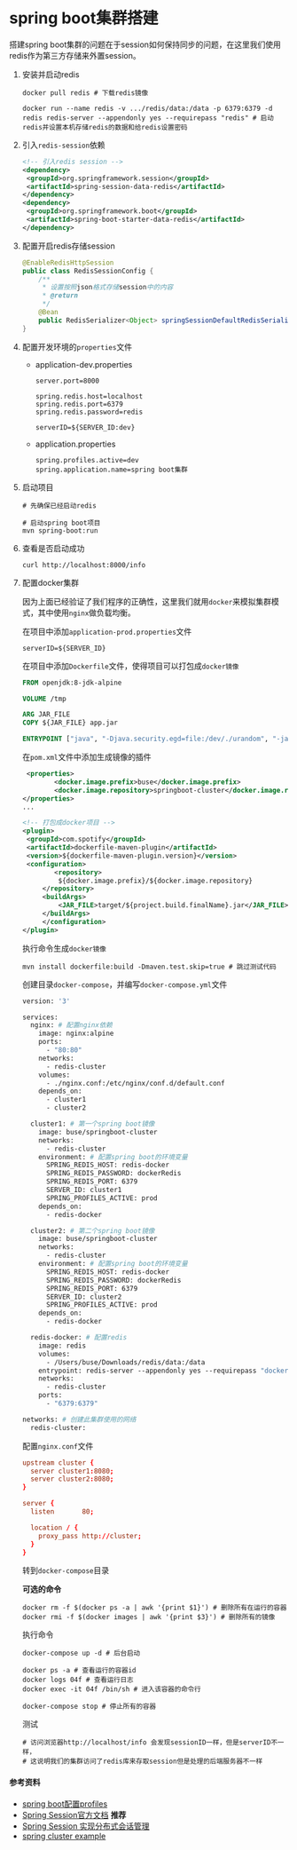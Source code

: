 # spring boot集群搭建

搭建spring boot集群的问题在于session如何保持同步的问题，在这里我们使用redis作为第三方存储来外置session。

1. 安装并启动redis

   ```shell
   docker pull redis # 下载redis镜像
   
   docker run --name redis -v .../redis/data:/data -p 6379:6379 -d redis redis-server --appendonly yes --requirepass "redis" # 启动redis并设置本机存储redis的数据和给redis设置密码
   ```

2. 引入`redis-session`依赖

   ```xml
   <!-- 引入redis session -->
   <dependency>
   	<groupId>org.springframework.session</groupId>
   	<artifactId>spring-session-data-redis</artifactId>
   </dependency>
   <dependency>
   	<groupId>org.springframework.boot</groupId>
   	<artifactId>spring-boot-starter-data-redis</artifactId>
   </dependency>
   ```

3. 配置开启redis存储session

   ```java
   @EnableRedisHttpSession
   public class RedisSessionConfig {
       /**
        * 设置按照json格式存储session中的内容
        * @return
        */
       @Bean
       public RedisSerializer<Object> springSessionDefaultRedisSerializer() {
   }
   ```

4. 配置开发环境的`properties`文件

   * application-dev.properties

     ```properties
     server.port=8000
        
     spring.redis.host=localhost
     spring.redis.port=6379
     spring.redis.password=redis
        
     serverID=${SERVER_ID:dev}
     ```

   * application.properties

     ```properties
     spring.profiles.active=dev
     spring.application.name=spring boot集群
     ```

5. 启动项目

   ```shell
   # 先确保已经启动redis
   
   # 启动spring boot项目
   mvn spring-boot:run
   ```

6. 查看是否启动成功

   ```shell
   curl http://localhost:8000/info
   ```

7. 配置docker集群

   因为上面已经验证了我们程序的正确性，这里我们就用`docker`来模拟集群模式，其中使用`nginx`做负载均衡。

   在项目中添加`application-prod.properties`文件

   ```properties
   serverID=${SERVER_ID}
   ```

   在项目中添加`Dockerfile`文件，使得项目可以打包成`docker镜像`

   ```dockerfile
   FROM openjdk:8-jdk-alpine
   
   VOLUME /tmp
   
   ARG JAR_FILE
   COPY ${JAR_FILE} app.jar
   
   ENTRYPOINT ["java", "-Djava.security.egd=file:/dev/./urandom", "-jar", "/app.jar"]
   ```

    在`pom.xml`文件中添加生成镜像的插件

   ```xml
    <properties>
           <docker.image.prefix>buse</docker.image.prefix>
           <docker.image.repository>springboot-cluster</docker.image.repository>        			<dockerfile-maven-plugin.version>1.4.9</dockerfile-maven-plugin.version>
   </properties>
   ...
   
   <!-- 打包成docker项目 -->
   <plugin>
   	<groupId>com.spotify</groupId>
   	<artifactId>dockerfile-maven-plugin</artifactId>
   	<version>${dockerfile-maven-plugin.version}</version>
   	<configuration>
           <repository>
   			${docker.image.prefix}/${docker.image.repository}
   		</repository>
   		<buildArgs>
   			<JAR_FILE>target/${project.build.finalName}.jar</JAR_FILE>
   		</buildArgs>
   		</configuration>
   </plugin>
   ```

   执行命令生成`docker镜像`

   ```shell
   mvn install dockerfile:build -Dmaven.test.skip=true # 跳过测试代码
   ```

   创建目录`docker-compose`，并编写`docker-compose.yml`文件

   ```dockerfile
   version: '3'
   
   services:
     nginx: # 配置nginx依赖
       image: nginx:alpine
       ports:
         - "80:80"
       networks:
         - redis-cluster
       volumes:
         - ./nginx.conf:/etc/nginx/conf.d/default.conf
       depends_on:
         - cluster1
         - cluster2
   
     cluster1: # 第一个spring boot镜像
       image: buse/springboot-cluster
       networks:
         - redis-cluster
       environment: # 配置spring boot的环境变量
         SPRING_REDIS_HOST: redis-docker
         SPRING_REDIS_PASSWORD: dockerRedis
         SPRING_REDIS_PORT: 6379
         SERVER_ID: cluster1
         SPRING_PROFILES_ACTIVE: prod
       depends_on:
         - redis-docker
   
     cluster2: # 第二个spring boot镜像
       image: buse/springboot-cluster
       networks:
         - redis-cluster
       environment: # 配置spring boot的环境变量
         SPRING_REDIS_HOST: redis-docker
         SPRING_REDIS_PASSWORD: dockerRedis
         SPRING_REDIS_PORT: 6379
         SERVER_ID: cluster2
         SPRING_PROFILES_ACTIVE: prod
       depends_on:
         - redis-docker
   
     redis-docker: # 配置redis
       image: redis
       volumes:
         - /Users/buse/Downloads/redis/data:/data
       entrypoint: redis-server --appendonly yes --requirepass "dockerRedis"
       networks:
         - redis-cluster
       ports:
         - "6379:6379"
   
   networks: # 创建此集群使用的网络
     redis-cluster:
   ```

   配置`nginx.conf`文件

   ```conf
   upstream cluster {
     server cluster1:8080;
     server cluster2:8080;
   }
   
   server {
     listen       80;
   
     location / {
       proxy_pass http://cluster;
     }
   }
   ```

   转到`docker-compose`目录

   **可选的命令**

   ```shell
   docker rm -f $(docker ps -a | awk '{print $1}') # 删除所有在运行的容器
   docker rmi -f $(docker images | awk '{print $3}') # 删除所有的镜像
   ```

   执行命令

   ```shell
   docker-compose up -d # 后台启动
   
   docker ps -a # 查看运行的容器id
   docker logs 04f # 查看运行日志
   docker exec -it 04f /bin/sh # 进入该容器的命令行
   
   docker-compose stop # 停止所有的容器
   ```

   测试

   ```shell
   # 访问浏览器http://localhost/info 会发现sessionID一样，但是serverID不一样，
   # 这说明我们的集群访问了redis库来存取session但是处理的后端服务器不一样
   ```

   

#### 参考资料

* [spring boot配置profiles](https://dzone.com/articles/spring-boot-profiles-1)
* [Spring Session官方文档](https://docs.spring.io/spring-session/docs/current/reference/html5/)  **推荐**
* [Spring Session 实现分布式会话管理 ](https://my.oschina.net/langxSpirit/blog/872029)
* [spring cluster example](https://github.com/aetzlstorfer/spring-boot-cluster-example)